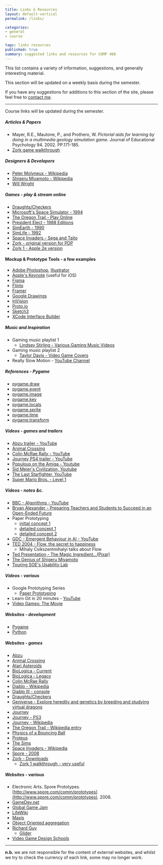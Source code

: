 ```yaml
---
title: Links & Resources
layout: default-vertical
permalink: /links/

categories:
- general
- course

tags: links resources
published: true
summary: suggested links and resources for COMP 488
---
```


This list contains a variety of information, suggestions, and generally interesting material.

This section will be updated on a weekly basis during the semester.

If you have any suggestions for additions to this section of the site, please feel free to [contact me](mailto:nhayward@luc.edu?subject=COMP488-Links).

***

Course links will be updated during the semester.

##### Articles & Papers

  * Mayer, R.E., Mautone, P., and Prothero, W. *Pictorial aids for learning by doing in a multimedia geology simulation game.* Journal of Educational Psychology 94. 2002. PP.171-185.
  * [Zork game walkthrough](/assets/docs/extras/game-walkthroughs/zork-outline-1995.pdf)

<!--
  * [The Legend of Zelda walkthrough](/assets/docs/extras/game-walkthroughs/LegendofZelda.pdf)
-->

##### Designers & Developers

  * [Peter Molyneux - Wikipedia](https://en.wikipedia.org/wiki/Peter_Molyneux)
  * [Shigeru Miyamoto - Wikipedia](https://en.wikipedia.org/wiki/Shigeru_Miyamoto)
  * [Will Wright](https://en.wikipedia.org/wiki/Will_Wright_(game_designer))

##### Games - play & stream online

  * [Draughts/Checkers](https://archive.org/details/msdos_festival_CHECKERS)
  * [Microsoft's Space Simulator - 1994](https://archive.org/details/msdos_Microsoft_Space_Simulator_1994)
  * [The Oregon Trail - Play Online](https://archive.org/details/msdos_Oregon_Trail_The_1990)
  * [President Elect - 1988 Editions](https://archive.org/details/msdos_President_Elect_-_1988_Edition_1987)
  * [SimEarth - 1990](https://archive.org/details/msdos_SimEarth_-_The_Living_Planet_1990)
  * [SimLife - 1992](https://archive.org/details/msdos_SimLife_1992)
  * [Space Invaders - Sega and Taito](https://archive.org/details/Space_Invaders_1985_Sega_Taito)
  * [Zork - original version for PDP](https://textadventures.co.uk/games/view/5zyoqrsugeopel3ffhz_vq/zork)
  * [Zork 1 - Apple 2e version](https://archive.org/details/a2_Zork_I_The_Great_Underground_Empire_1980_Infocom)

#### Mockup & Prototype Tools - a few examples

  * [Adobe Photoshop](http://goo.gl/GsIYY0), [Illustrator](http://goo.gl/9K8Kfw)
  * [Apple's Keynote](http://keynotopia.com/guides/) (useful for iOS)
  * [Figma](https://www.figma.com/)
  * [Flinto](https://www.flinto.com/)
  * [Framer](http://framerjs.com/)
  * [Google Drawings](http://goo.gl/qPRCfG)
  * [InVision](https://www.invisionapp.com/)
  * [Proto.io](https://proto.io/)
  * [Sketch3](http://bohemiancoding.com/sketch/)
  * [XCode Interface Builder](https://developer.apple.com/xcode/interface-builder/)

##### Music and Inspiration

  * Gaming music playlist 1
    * [Lindsey Stirling - Various Gaming Music Videos](https://youtu.be/AuJnvC8voJY?list=PLETuopLfmKSPUH5qO7YjjEuwWO_T9RKZE)
  * Gaming music playlist 2
    * [Taylor Davis - Video Game Covers](https://www.youtube.com/playlist?list=PLABD1A989F27F0162)
  * Really Slow Motion - [YouTube Channel](https://www.youtube.com/user/reallyslowmotion)

##### References - Pygame

  * [pygame.draw](https://www.pygame.org/docs/ref/draw.html)
  * [pygame.event](https://www.pygame.org/docs/ref/event.html)
  * [pygame.image](https://www.pygame.org/docs/ref/image.html)
  * [pygame.key](https://www.pygame.org/docs/ref/key.html)
  * [pygame.locals](https://www.pygame.org/docs/ref/locals.html)
  * [pygame.sprite](https://www.pygame.org/docs/ref/sprite.html)
  * [pygame.time](https://www.pygame.org/docs/ref/time.html)
  * [pygame.transform](https://www.pygame.org/docs/ref/transform.html)

##### Videos - games and trailers

  * [Abzu trailer - YouTube](https://www.youtube.com/watch?v=bpvHqAsNVH0)
  * [Animal Crossing](https://www.youtube.com/watch?v=ADIZLsnArOs)
  * [Colin McRae Rally - YouTube](https://www.youtube.com/watch?v=Ig5qQR6_9cw)
  * [Journey PS4 trailer - YouTube](https://www.youtube.com/watch?v=aYSQAhw_Nrg)
  * [Populous on the Amiga - Youtube](ttps://www.youtube.com/embed/vEJPlseI57o)
  * [Sid Meier's Civilization, Youtube](https://youtu.be/PtK388b9drE?t=1m5s)
  * [The Last Starfighter, YouTube](https://youtu.be/H7NaxBxFWSo)
  * [Super Mario Bros. - Level 1](https://www.youtube.com/watch?v=PsC0zIhWNww)  

<!--
  * [BBC News - World of Warcraft - YouTube](https://www.youtube.com/watch?v=Y-WiTw7nrz4)
  * [Black and White review - YouTube](https://www.youtube.com/watch?v=IjMBJ8_-sss)
  * [King's Quest, Dead End Dancer - YouTube](https://www.youtube.com/watch?v=Sv74rpRZUXU)
  * [Last moments of Asheron's Call - YouTube](https://www.youtube.com/watch?v=o77BL-hCHxA)
-->

##### Videos - notes &c.

  * [BBC - Algorithms - YouTube](https://www.youtube.com/watch?v=Q9HjeFD62Uk&index=2&list=PLEYdfD3Pd0Xovamy5A5OR3y8uZqtehkH3)
  * [Bryan Alexander - Preparing Teachers and Students to Succeed in an Open-Ended Future](https://vimeo.com/34588627)
  * Paper Prototyping
    * [initial concept 1](https://www.youtube.com/watch?v=FhrrkjMsLQ8)
    * [detailed concept 1](https://www.youtube.com/watch?list=PL_g8_Y7x37oTYonjybtbxl83KTDpviWBR&v=x48qOA2Z_xQ)
    * [detailed concept 2](https://www.youtube.com/watch?v=64vZ76XM5mQ)
  * [GDC - Emergent Behaviour in AI - YouTube](https://www.youtube.com/watch?v=WEeKXx5Byxc)
  * [TED 2004 - Flow, the secret to happiness](http://www.ted.com/talks/mihaly_csikszentmihalyi_on_flow)
    * Mihaly Csikszentmihalyi talks about Flow
  * [Ted Presentation - The Magic Ingredient...(Pixar)](https://www.ted.com/talks/danielle_feinberg_the_magic_ingredient_that_brings_pixar_movies_to_life)
  * [The Genius of Shigeru Miyamoto](https://www.youtube.com/watch?v=K-NBcP0YUQI)
  * [Touring SOE's Usability Lab](https://www.youtube.com/watch?v=pAZglMkQsmg)

<!--
  * [8-bit and '8-bitish' graphics](https://youtu.be/aMcJ1Jvtef0)
  * [BBC - The Code, YouTube](https://www.youtube.com/watch?v=GKvT1lRWhE0&list=PL8CB2A036D0EAED2A&index=10)
-->

##### Videos - various

  * Google Prototyping Series
    * [Paper Prototyping](https://www.youtube.com/watch?v=JMjozqJS44M&t=7s)
  * Learn Git in 20 minutes - [YouTube](https://youtu.be/Y9XZQO1n_7c?t=1m34s)
  * [Video Games: The Movie](http://videogamesthemovie.com/)

<!--
  * [Ted - Birth of virtual reality as an art form ](https://www.ted.com/talks/chris_milk_the_birth_of_virtual_reality_as_an_art_form)
    * potential of VR as an art form
  * [Ted - Meet the dazzling flying machines of the future ](https://www.ted.com/talks/raffaello_d_andrea_meet_the_dazzling_flying_machines_of_the_future)
    * Drones, small flying machines...
-->

##### Websites - development

  * [Pygame](http://www.pygame.org/)
  * [Python](https://www.python.org/)

##### Websites - games

  * [Abzu](http://www.505games.com/games/abzu)
  * [Animal Crossing](https://en.wikipedia.org/wiki/Animal_Crossing_(video_game))
  * [Atari Asteroids](ttps://en.wikipedia.org/wiki/Asteroids_(video_game))
  * [BioLogica - Current](https://concord.org/teaching-genetics/dragons)
  * [BioLogica - Legacy](http://biologica.concord.org/)
  * [Colin McRae Rally](http://pcgamingwiki.com/wiki/Colin_McRae_Rally)
  * [Diablo - Wikipedia](https://en.wikipedia.org/wiki/Diablo_(video_game))
  * [Diablo III - console](https://us.battle.net/d3/en/console/)
  * [Draughts/Checkers](https://en.wikipedia.org/wiki/Draughts)
  * [Geniverse - Explore heredity and genetics by breeding and studying virtual dragons](https://concord.org/teaching-genetics/dragons)
  * [Journey](http://thatgamecompany.com/games/journey/)
  * [Journey - PS3](https://www.playstation.com/en-us/games/journey-ps3/)
  * [Journey - Wikipedia](https://en.wikipedia.org/wiki/Journey_(2012_video_game))
  * [The Oregon Trail - Wikipedia entry](https://en.wikipedia.org/wiki/The_Oregon_Trail_(video_game))
  * [Physics of a Bouncing Ball](https://en.wikipedia.org/wiki/Bouncing_ball)
  * [Proteus](https://en.wikipedia.org/wiki/Proteus_(video_game))
  * [The Sims](https://en.wikipedia.org/wiki/The_Sims)
  * [Space Invaders - Wikipedia](https://en.wikipedia.org/wiki/Space_Invaders)
  * [Spore - 2008](https://en.wikipedia.org/wiki/Spore_(2008_video_game))
  * [Zork - Downloads](https://www.infocom-if.org/downloads/downloads.html)
    * [Zork 1 walkthrough - very useful](http://www.eristic.net/games/infocom/zork1.html)

<!--
  * [Asheron's Call - Wikipedia](https://en.wikipedia.org/wiki/Asheron%27s_Call)
    * [Witness the last moments of Asheron's Call...](http://www.pcgamer.com/witness-the-last-moments-of-asherons-call-a-17-year-old-mmo/)
  * [Call of Duty](https://www.callofduty.com/)
  * [Command & Conquer](https://www.ea.com/games/command-and-conquer)
  * [Deus Ex Wiki](http://deusex.wikia.com/wiki/Deus_Ex)
  * [King's Quest](http://www.sierra.com/kingsquest)
  * [Rainbow Six Siege](https://rainbow6.ubisoft.com/siege/en-gb/home/)
  * [Space Quest](https://en.wikipedia.org/wiki/Space_Quest)
  * [StarCraft](http://us.blizzard.com/en-us/games/sc/)
    * [free download](https://starcraft.com/en-us/articles/20674424)
  * [World of Warcraft](http://us.blizzard.com/en-us/games/wow/)
-->

##### Websites - various

  * Electronic Arts. Spore Prototypes. [http://www.spore.com/comm/prototypes](http://www.spore.com/comm/prototypes). 2008.
  * [GameDev.net](https://www.gamedev.net/)
  * [Global Game Jam](http://globalgamejam.org/)
  * [LifeWiki](http://conwaylife.com/wiki/Main_Page)
  * [Maxis](https://en.wikipedia.org/wiki/Maxis)
  * [Object Oriented aggregation](https://atomicobject.com/resources/oo-programming/object-oriented-aggregation)
  * [Richard Guy](http://conwaylife.com/wiki/Richard_Guy)
    * [Glider](http://conwaylife.com/wiki/Glider)
  * [Video Game Design Schools](https://www.gamedesigning.org/video-game-design-schools/)

<!--
  
  * [Theban Mapping Project - KV 17](http://www.thebanmappingproject.com/sites/browse_tomb_831.html)
  * [The Sims - Free Will](http://sims.wikia.com/wiki/Free_will)
-->

***

**n.b.** we are not responsible for the content of external websites, and whilst we try to check the currency of each link, some may no longer work.